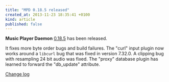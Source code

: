 ```yaml
---
title: "MPD 0.18.5 released"
created_at: 2013-11-23 18:35:41 +0100
kind: article
published: false
---
```


**Music Player Daemon** [0.18.5](/download/mpd/0.18/mpd-0.18.5.tar.xz)
has been released.

It fixes more byte order bugs and build failures.  The "curl" input
plugin now works around a `libcurl` bug that was fixed in
version 7.32.0.  A clipping bug with resampling 24 bit audio was
fixed.  The "proxy" database plugin has learned to forward the
"db_update" attribute.

[Change log](http://git.musicpd.org/cgit/master/mpd.git/plain/NEWS?h=v0.18.5)
